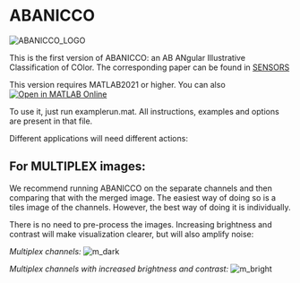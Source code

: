 # ABANICCO

![ABANICCO_LOGO](https://user-images.githubusercontent.com/49556605/201992997-359d29d3-8c88-4d22-8bba-1517db572d01.png)

This is the first version of ABANICCO: an AB ANgular Illustrative Classification of COlor. The corresponding paper can be found in [SENSORS](https://www.mdpi.com/1424-8220/23/6/3338)

This version requires MATLAB2021 or higher. You can also [![Open in MATLAB Online](https://www.mathworks.com/images/responsive/global/open-in-matlab-online.svg)](https://matlab.mathworks.com/open/github/v1?repo=lauranicolass/ABANICCO)

To use it, just run examplerun.mat. All instructions, examples and options are present in that file.


Different applications will need different actions:

## For **MULTIPLEX** images:

We recommend running ABANICCO on the separate channels and then comparing that with the merged image. The easiest way of doing so is a tiles image of the channels. However, the best way of doing it is individually. 

There is no need to pre-process the images. Increasing brightness and contrast will make visualization clearer, but will also amplify noise:

*Multiplex channels:*
![m_dark](https://user-images.githubusercontent.com/49556605/204319951-b3b22901-e5cc-4432-88d6-756a2848163d.png)

*Multiplex channels with increased brightness and contrast:*
![m_bright](https://user-images.githubusercontent.com/49556605/204319941-00d2eec0-fdf3-4f33-89b0-1dd6f8ece99c.png)

